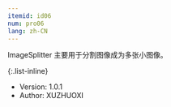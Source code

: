 ```yaml
---
itemid: id06
num: pro06
lang: zh-CN
---
```


ImageSplitter 主要用于分割图像成为多张小图像。  

{:.list-inline}

- Version: 1.0.1  
- Author: XUZHUOXI   
